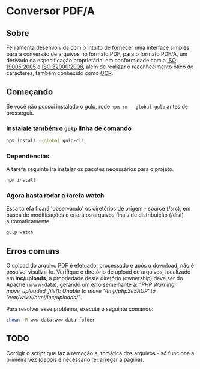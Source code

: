 # Conversor PDF/A

## Sobre

Ferramenta desenvolvida com o intuito de fornecer uma interface simples para a conversão de arquivos no formato PDF, para o formato PDF/A, um derivado da especificação proprietária, em conformidade com a [ISO 19005:2005](https://www.iso.org/standard/38920.html) e [ISO 32000:2008](https://www.iso.org/standard/51502.html), além de realizar o reconhecimento ótico de caracteres, também conhecido como [OCR](https://pt.wikipedia.org/wiki/Reconhecimento_%C3%B3tico_de_caracteres).

## Começando

Se você não possui instalado o gulp, rode `npm rm --global gulp` antes de prosseguir.

### Instalale também o `gulp` linha de comando

```sh
npm install --global gulp-cli
```

### Dependências

A tarefa seguinte irá instalar os pacotes necessários para o projeto.

```sh
npm install
```

### Agora basta rodar a tarefa watch

Essa tarefa ficará 'observando' os diretórios de origem - source (/src), em busca de modificações e criará os arquivos finais de distribuição (/dist) automaticamente

```sh
gulp watch
```

## Erros comuns

O upload do arquivo PDF é efetuado, processado e após o download, não é possível visuliza-lo. Verifique o diretório de upload de arquivos, localizado em **inc/uploads**, a propriedade deste diretório (ownership) deve ser do Apache (www-data), gerando um erro semelhante à: *"PHP Warning:  move_uploaded_file(): Unable to move '/tmp/php3e5AUP' to '/var/www/html/inc/uploads/"*. 

Para resolver esse problema, execute o seguinte comando: 

```sh
chown -R www-data:www-data folder
```

## TODO

Corrigir o script que faz a remoção automática dos arquivos - só funciona a primeira vez (depois é necessário recarregar a pagina).